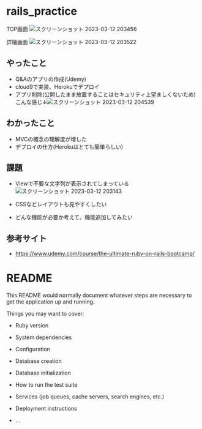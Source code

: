# rails_practice
TOP画面
![スクリーンショット 2023-03-12 203456](https://user-images.githubusercontent.com/88881324/224541967-3f08e50d-bd9e-4b46-b153-5d65de988bee.png)

詳細画面
![スクリーンショット 2023-03-12 203522](https://user-images.githubusercontent.com/88881324/224541972-006f18e3-60bf-4aa0-ba71-740c4ba6ac18.png)


## やったこと
* Q&Aのアプリの作成(Udemy)
* cloud9で実装、Herokuでデプロイ
* アプリ削除(公開したまま放置することはセキュリティ上望ましくないため)
こんな感じ↓![スクリーンショット 2023-03-12 204539](https://user-images.githubusercontent.com/88881324/224542429-e0e37e39-a0a8-41b6-8642-1d3968b92237.png)


## わかったこと
* MVCの概念の理解度が増した
* デプロイの仕方(Herokuはとても簡単らしい)

## 課題
* Viewで不要な文字列が表示されてしまっている
![スクリーンショット 2023-03-12 203143](https://user-images.githubusercontent.com/88881324/224541829-be7e1dfb-433f-41a8-996f-2a53f4e0cd47.png)


* CSSなどレイアウトも見やすくしたい
* どんな機能が必要か考えて、機能追加してみたい


## 参考サイト
* https://www.udemy.com/course/the-ultimate-ruby-on-rails-bootcamp/


# README

This README would normally document whatever steps are necessary to get the
application up and running.

Things you may want to cover:

* Ruby version

* System dependencies

* Configuration

* Database creation

* Database initialization

* How to run the test suite

* Services (job queues, cache servers, search engines, etc.)

* Deployment instructions

* ...
